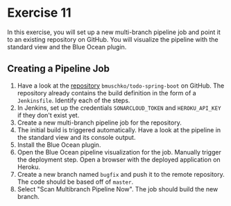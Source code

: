 # Exercise 11

In this exercise, you will set up a new multi-branch pipeline job and point it to an existing repository on GitHub. You will visualize the pipeline with the standard view and the Blue Ocean plugin.

## Creating a Pipeline Job

1. Have a look at the [repository](https://github.com/bmuschko/todo-spring-boot) `bmuschko/todo-spring-boot` on GitHub. The repository already contains the build definition in the form of a `Jenkinsfile`. Identify each of the steps.
2. In Jenkins, set up the credentials `SONARCLOUD_TOKEN` and `HEROKU_API_KEY` if they don't exist yet.
3. Create a new multi-branch pipeline job for the repository.
4. The initial build is triggered automatically. Have a look at the pipeline in the standard view and its console output.
5. Install the Blue Ocean plugin.
6. Open the Blue Ocean pipeline visualization for the job. Manually trigger the deployment step. Open a browser with the deployed application on Heroku.
7. Create a new branch named `bugfix` and push it to the remote repository. The code should be based off of `master`.
8. Select "Scan Multibranch Pipeline Now". The job should build the new branch.